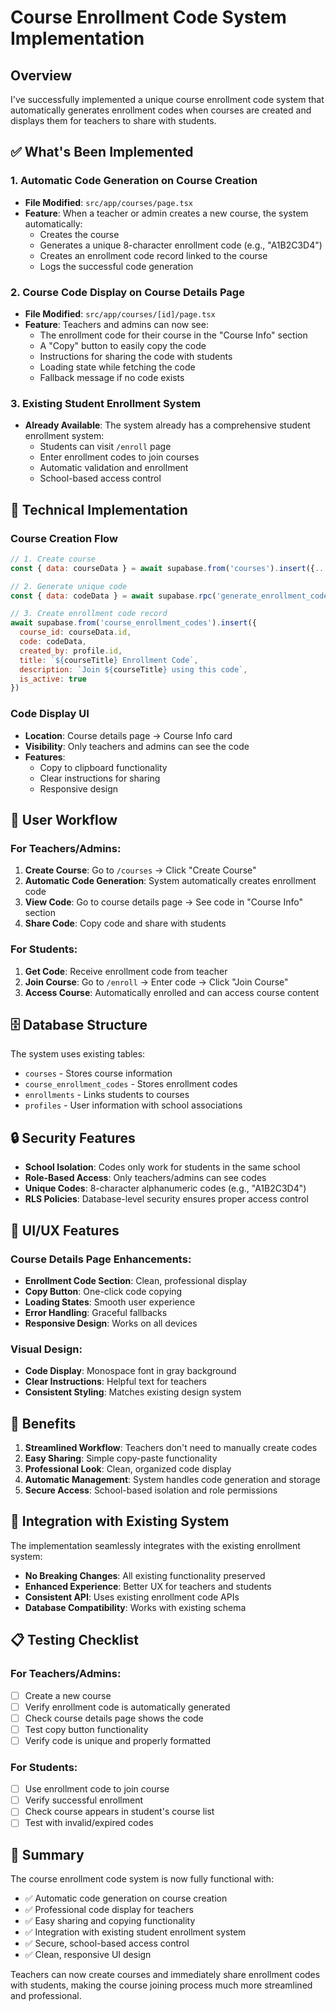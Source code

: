 # Course Enrollment Code System Implementation

## Overview

I've successfully implemented a unique course enrollment code system that automatically generates enrollment codes when courses are created and displays them for teachers to share with students.

## ✅ What's Been Implemented

### 1. **Automatic Code Generation on Course Creation**
- **File Modified**: `src/app/courses/page.tsx`
- **Feature**: When a teacher or admin creates a new course, the system automatically:
  - Creates the course
  - Generates a unique 8-character enrollment code (e.g., "A1B2C3D4")
  - Creates an enrollment code record linked to the course
  - Logs the successful code generation

### 2. **Course Code Display on Course Details Page**
- **File Modified**: `src/app/courses/[id]/page.tsx`
- **Feature**: Teachers and admins can now see:
  - The enrollment code for their course in the "Course Info" section
  - A "Copy" button to easily copy the code
  - Instructions for sharing the code with students
  - Loading state while fetching the code
  - Fallback message if no code exists

### 3. **Existing Student Enrollment System**
- **Already Available**: The system already has a comprehensive student enrollment system:
  - Students can visit `/enroll` page
  - Enter enrollment codes to join courses
  - Automatic validation and enrollment
  - School-based access control

## 🔧 Technical Implementation

### Course Creation Flow
```javascript
// 1. Create course
const { data: courseData } = await supabase.from('courses').insert({...})

// 2. Generate unique code
const { data: codeData } = await supabase.rpc('generate_enrollment_code')

// 3. Create enrollment code record
await supabase.from('course_enrollment_codes').insert({
  course_id: courseData.id,
  code: codeData,
  created_by: profile.id,
  title: `${courseTitle} Enrollment Code`,
  description: `Join ${courseTitle} using this code`,
  is_active: true
})
```

### Code Display UI
- **Location**: Course details page → Course Info card
- **Visibility**: Only teachers and admins can see the code
- **Features**: 
  - Copy to clipboard functionality
  - Clear instructions for sharing
  - Responsive design

## 🎯 User Workflow

### For Teachers/Admins:
1. **Create Course**: Go to `/courses` → Click "Create Course"
2. **Automatic Code Generation**: System automatically creates enrollment code
3. **View Code**: Go to course details page → See code in "Course Info" section
4. **Share Code**: Copy code and share with students

### For Students:
1. **Get Code**: Receive enrollment code from teacher
2. **Join Course**: Go to `/enroll` → Enter code → Click "Join Course"
3. **Access Course**: Automatically enrolled and can access course content

## 🗄️ Database Structure

The system uses existing tables:
- `courses` - Stores course information
- `course_enrollment_codes` - Stores enrollment codes
- `enrollments` - Links students to courses
- `profiles` - User information with school associations

## 🔒 Security Features

- **School Isolation**: Codes only work for students in the same school
- **Role-Based Access**: Only teachers/admins can see codes
- **Unique Codes**: 8-character alphanumeric codes (e.g., "A1B2C3D4")
- **RLS Policies**: Database-level security ensures proper access control

## 📱 UI/UX Features

### Course Details Page Enhancements:
- **Enrollment Code Section**: Clean, professional display
- **Copy Button**: One-click code copying
- **Loading States**: Smooth user experience
- **Error Handling**: Graceful fallbacks
- **Responsive Design**: Works on all devices

### Visual Design:
- **Code Display**: Monospace font in gray background
- **Clear Instructions**: Helpful text for teachers
- **Consistent Styling**: Matches existing design system

## 🚀 Benefits

1. **Streamlined Workflow**: Teachers don't need to manually create codes
2. **Easy Sharing**: Simple copy-paste functionality
3. **Professional Look**: Clean, organized code display
4. **Automatic Management**: System handles code generation and storage
5. **Secure Access**: School-based isolation and role permissions

## 🔄 Integration with Existing System

The implementation seamlessly integrates with the existing enrollment system:
- **No Breaking Changes**: All existing functionality preserved
- **Enhanced Experience**: Better UX for teachers and students
- **Consistent API**: Uses existing enrollment code APIs
- **Database Compatibility**: Works with existing schema

## 📋 Testing Checklist

### For Teachers/Admins:
- [ ] Create a new course
- [ ] Verify enrollment code is automatically generated
- [ ] Check course details page shows the code
- [ ] Test copy button functionality
- [ ] Verify code is unique and properly formatted

### For Students:
- [ ] Use enrollment code to join course
- [ ] Verify successful enrollment
- [ ] Check course appears in student's course list
- [ ] Test with invalid/expired codes

## 🎉 Summary

The course enrollment code system is now fully functional with:
- ✅ Automatic code generation on course creation
- ✅ Professional code display for teachers
- ✅ Easy sharing and copying functionality
- ✅ Integration with existing student enrollment system
- ✅ Secure, school-based access control
- ✅ Clean, responsive UI design

Teachers can now create courses and immediately share enrollment codes with students, making the course joining process much more streamlined and professional.

